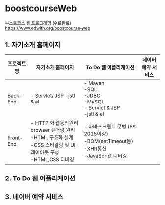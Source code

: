 # boostcourseWeb

부스트코스 웹 프로그래밍 (수료완료)<br/>
https://www.edwith.org/boostcourse-web

## 1. 자기소개 홈페이지
|프로젝트명|자기소개 홈페이지|To Do 웹 어플리케이션|네이버 예약 서비스|
|------|---|---|---|
|Back-End|- Servlet/ JSP -jstl<br/> & el|- Maven<br/> -SQL<br/> -JDBC<br/> -MySQL<br/> - Servlet & JSP</br> -jstl & el|
|Front-End|- HTTP 와 웹동작원리 browser 렌더링 원리<br/> -HTML 구조화 설계<br/> -CSS 스타일링 및 UI 레이아웃 구성<br/> -HTML,CSS 디버깅|- 자바스크립트 문법 (ES 2015이상)<br/> -BOM(setTimeout등)<br/> -XHR통신<br/> -JavaScript 디버깅|
## 2. To Do 웹 어플리케이션

## 3. 네이버 예약 서비스

